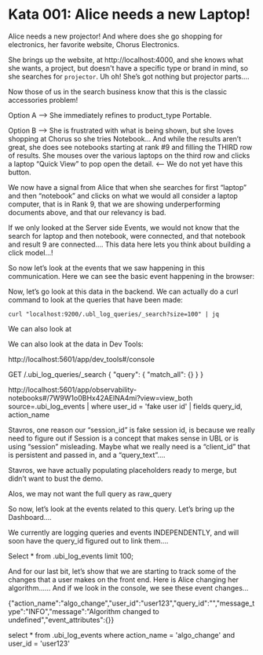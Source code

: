 # Kata 001: Alice needs a new Laptop!

Alice needs a new projector!  And where does she go shopping for electronics, her favorite website, Chorus Electronics.   

She brings up the website, at http://localhost:4000, and she knows what she wants, a project, but doesn't have a specific type or brand in mind, so she searches for `projector`.   Uh oh!   She’s got nothing but projector parts....

Now those of us in the search business know that this is the classic accessories problem!

Option A --> She immediately refines to product_type Portable.   

Option B --> She is frustrated with what is being shown, but she loves shopping at Chorus so she tries Notebook...   And while the results aren’t great, she does see notebooks starting at rank #9 and filling the THIRD row of results.   She mouses over the various laptops on the third row and clicks a laptop “Quick View” to pop open the detail.  <-- We do not yet have this button.

We now have a signal from Alice that when she searches for first “laptop” and then “notebook” and clicks on what we would all consider a laptop computer, that is in Rank 9, that we are showing underperforming documents above, and that our relevancy is bad.

If we only looked at the Server side Events, we would not know that the search for laptop and then notebook, were connected, and that notebook and result 9 are connected....  This data here lets you think about building a click model...!

So now let’s look at the events that we saw happening in this communication.  Here we can see the basic event happening in the browser:



Now, let’s go look at this data in the backend.  We can actually do a curl command to look at the queries that have been made:

```
curl "localhost:9200/.ubl_log_queries/_search?size=100" | jq
```

We can also look at





We can also look at the data in Dev Tools:

http://localhost:5601/app/dev_tools#/console

GET /.ubi_log_queries/_search
{
  "query": {
    "match_all": {}
  }
}

http://localhost:5601/app/observability-notebooks#/7W9W1o0BHx42AElNA4mi?view=view_both
source=.ubi_log_events | where user_id = 'fake user id' | fields query_id, action_name

Stavros, one reason our “session_id” is fake session id, is because we really need to figure out if Session is a concept that makes sense in UBL or is using “session” misleading.  Maybe what we really need is a “client_id” that is persistent and passed in, and a “query_text”....

Stavros, we have actually populating placeholders ready to merge, but didn’t want to bust the demo.

Alos, we may not want the full query as raw_query


So now, let’s look at the events related to this query.    Let’s bring up the Dashboard....  

We currently are logging queries and events INDEPENDENTLY, and will soon have the query_id figured out to link them....



Select * from .ubi_log_events limit 100;


And for our last bit, let’s show that we are starting to track some of the changes that a user makes on the front end.  Here is Alice changing her algorithm......    And if we look in the console, we see these event changes…

{"action_name":"algo_change","user_id":"user123","query_id":"","message_type":"INFO","message":"Algorithm changed to undefined","event_attributes":{}}

select * from .ubi_log_events where action_name = 'algo_change' and user_id = 'user123'
